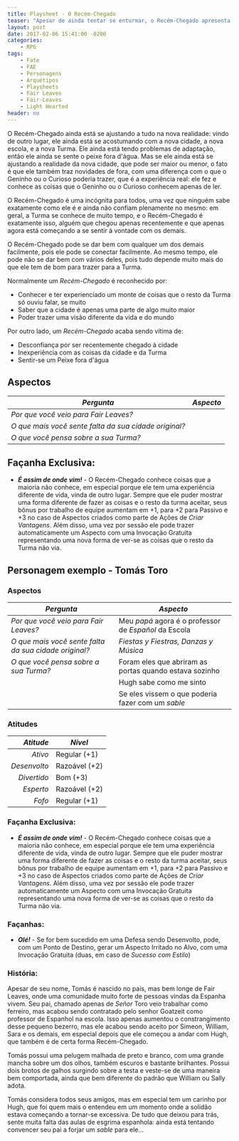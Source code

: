 ```yaml
---
title: Playsheet - O Recém-Chegado
teaser: "Apesar de ainda tentar se enturmar, o Recém-Chegado apresenta novas formas da Turma se divertir"
layout: post
date: 2017-02-06 15:41:00 -0200
categories: 
    - RPG
tags:
    - Fate
    - FAE
    - Personagens
    - Arquétipos
    - Playsheets
    - Fair Leaves
    - Fair-Leaves
    - Light Hearted
header: no
---
```


O Recém-Chegado ainda está se ajustando a tudo na nova realidade: vindo de outro lugar, ele ainda está se acostumando com a nova cidade, a nova escola, e a nova Turma. Ele ainda está tendo problemas de adaptação, então ele ainda se sente o peixe fora d'água. Mas se ele ainda está se ajustando a realidade da nova cidade, que pode ser maior ou menor, o fato é que ele também traz novidades de fora, com uma diferença com o que o Geninho ou o Curioso poderia trazer, que é a experiência real: ele fez e conhece as coisas que o Geninho ou o Curioso conhecem apenas de ler.

<!-- excerpt -->

O Recém-Chegado é uma incógnita para todos, uma vez que ninguém sabe exatamente como ele é e ainda não confiam plenamente no mesmo: em geral, a Turma se conhece de muito tempo, e o Recém-Chegado é exatamente isso, alguém que chegou apenas recentemente e que apenas agora está começando a se sentir à vontade com os demais.

O Recém-Chegado pode se dar bem com qualquer um dos demais facilmente, pois ele pode se conectar facilmente. Ao mesmo tempo, ele pode não se dar bem com vários deles, pois tudo depende muito mais do que ele tem de bom para trazer para a Turma.

Normalmente um _Recém-Chegado_ é reconhecido por:

+ Conhecer e ter experienciado um monte de coisas que o resto da Turma só ouviu falar, se muito
+ Saber que a cidade é apenas uma parte de algo muito maior
+ Poder trazer uma visão diferente da vida e do mundo

Por outro lado, um _Recém-Chegado_ acaba sendo vítima de:

+ Desconfiança por ser recentemente chegado à cidade
+ Inexperiência com as coisas da cidade e da Turma
+ Sentir-se um Peixe fora d'água

## Aspectos

| ***Pergunta***                                        | ***Aspecto*** |
|-------------------------------------------------------|---------------|
| _Por que você veio para Fair Leaves?_                 |               |
| _O que mais você sente falta da sua cidade original?_ |               |
| _O que você pensa sobre a sua Turma?_                 |               | 

## Façanha Exclusiva:

+ ***É assim de onde vim!*** - O Recém-Chegado conhece coisas que a maioria não conhece, em especial porque ele tem uma experiência diferente de vida, vinda de outro lugar. Sempre que ele puder mostrar uma forma diferente de fazer as coisas e o resto da turma aceitar, seus bônus por trabalho de equipe aumentam em +1, para +2 para Passivo e +3 no caso de Aspectos criados como parte de Ações de _Criar Vantagens_. Além disso, uma vez por sessão ele pode trazer automaticamente um Aspecto com uma Invocação Gratuita  representando uma nova forma de ver-se as coisas que o resto da Turma não via.

## Personagem exemplo - Tomás Toro
 
### Aspectos

 | ***Pergunta***                        | ***Aspecto*** |
 |---------------------------------------|---------------|
 | _Por que você veio para Fair Leaves?_           | Meu _papá_ agora é o professor de _Español_ da Escola  |
 | _O que mais você sente falta da sua cidade original?_     | _Fiestas y Fiestras, Danzas y Música_ |
 | _O que você pensa sobre a sua Turma?_ | Foram eles que abriram as portas quando estava sozinho | 
 | | Hugh sabe como me sinto |
 | | Se eles vissem o que poderia fazer com um _sable_ |
 
### Atitudes
 
 | ***Atitude***  | ***Nível***   |
 |---------------:|---------------|
 | _Ativo_        | Regular (+1)  |
 | _Desenvolto_   | Razoável (+2) |
 | _Divertido_    | Bom (+3)      |
 | _Esperto_      | Razoável (+2) |
 | _Fofo_         | Regular (+1)  |
 
### Façanha Exclusiva:

+ ***É assim de onde vim!*** - O Recém-Chegado conhece coisas que a maioria não conhece, em especial porque ele tem uma experiência diferente de vida, vinda de outro lugar. Sempre que ele puder mostrar uma forma diferente de fazer as coisas e o resto da turma aceitar, seus bônus por trabalho de equipe aumentam em +1, para +2 para Passivo e +3 no caso de Aspectos criados como parte de Ações de _Criar Vantagens_. Além disso, uma vez por sessão ele pode trazer automaticamente um Aspecto com uma Invocação Gratuita  representando uma nova forma de ver-se as coisas que o resto da Turma não via.

### Façanhas:
 
+ ***Olé!*** - Se for bem sucedido em uma Defesa sendo Desenvolto, pode, com um Ponto de Destino, gerar um Aspecto Irritado  no Alvo, com uma Invocação Gratuita (duas, em caso de _Sucesso com Estilo_)

### História:

Apesar de seu nome, Tomás é nascido no país, mas bem longe de Fair Leaves, onde uma comunidade muito forte de pessoas vindas da Espanha vivem. Seu pai, chamado apenas de _Señor_ Toro veio trabalhar como ferreiro, mas acabou sendo contratado pelo senhor Goatzeit como professor de Espanhol na escola. Isso apenas aumentou o constrangimento desse pequeno bezerro, mas ele acabou sendo aceito por Simeon, William, Sara e os demais, em especial depois que ele começou a andar com Hugh, que também é de certa forma Recém-Chegado.

Tomás possui uma pelugem malhada de preto e branco, com uma grande mancha sobre um dos olhos, também escuros e bastante brilhantes. Possui dois brotos de galhos surgindo sobre a testa e veste-se de uma maneira bem comportada, ainda que bem diferente do padrão que William ou Sally adota.

Tomás considera todos seus amigos, mas em especial tem um carinho por Hugh, que foi quem mais o entendeu em um momento onde a solidão estava começando a tornar-se excessiva. De tudo que deixou para trás, sente muita falta das aulas de esgrima espanhola: ainda está tentando convencer seu pai a forjar um _sable_ para ele...


